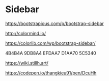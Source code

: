 # Sidebar

https://bootstrapious.com/p/bootstrap-sidebar

http://colormind.io/

https://colorlib.com/wp/bootstrap-sidebar/

4B4B4A
9DB8A4
EFDAA7
D1AA70
5C5340

https://wiki.stillh.art/

https://codepen.io/thangkieu91/pen/DcuHh
